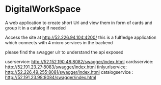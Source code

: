 # DigitalWorkSpace
A web application to create short Url and view them in form of cards and group it in a catalog if needed 


Access the site at http://52.226.94.104:4200/ 
this is a fulfledge application which connects with 4 micro services in the backend


 please find the swagger ulr to understand the api exposed
 
 userservice: http://52.152.190.48:8082/swagger/index.html
 cardsservice: http://52.191.23.27:8083/swagger/index.html
 tinlyurlservice: http://52.226.49.255:8081/swagger/index.html
 catalogservice : http://52.191.23.98:8084/swagger/index.html
